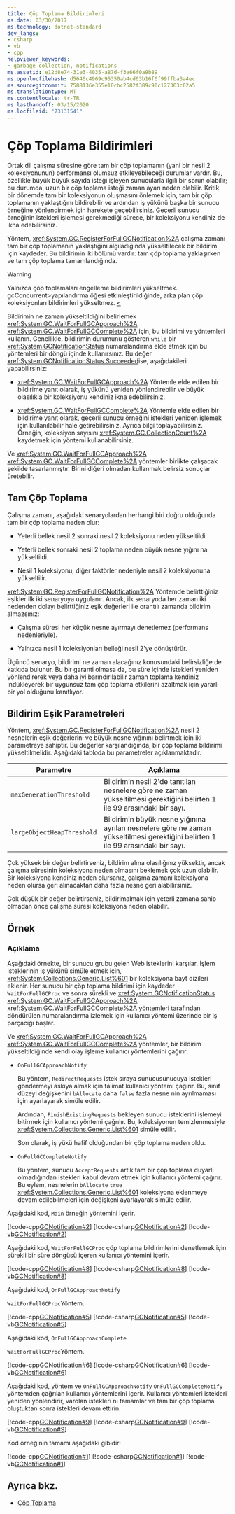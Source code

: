 ```yaml
---
title: Çöp Toplama Bildirimleri
ms.date: 03/30/2017
ms.technology: dotnet-standard
dev_langs:
- csharp
- vb
- cpp
helpviewer_keywords:
- garbage collection, notifications
ms.assetid: e12d8e74-31e3-4035-a87d-f3e66f0a9b89
ms.openlocfilehash: d5646c4969c95350ab4cd63b16f6f99ffba3a4ec
ms.sourcegitcommit: 7588136e355e10cbc2582f389c90c127363c02a5
ms.translationtype: MT
ms.contentlocale: tr-TR
ms.lasthandoff: 03/15/2020
ms.locfileid: "73131541"
---
```

# <a name="garbage-collection-notifications"></a>Çöp Toplama Bildirimleri
Ortak dil çalışma süresine göre tam bir çöp toplamanın (yani bir nesil 2 koleksiyonunun) performansı olumsuz etkileyebileceği durumlar vardır. Bu, özellikle büyük büyük sayıda isteği işleyen sunucularla ilgili bir sorun olabilir; bu durumda, uzun bir çöp toplama isteği zaman ayarı neden olabilir. Kritik bir dönemde tam bir koleksiyonun oluşmasını önlemek için, tam bir çöp toplamanın yaklaştığını bildirebilir ve ardından iş yükünü başka bir sunucu örneğine yönlendirmek için harekete geçebilirsiniz. Geçerli sunucu örneğinin istekleri işlemesi gerekmediği sürece, bir koleksiyonu kendiniz de ikna edebilirsiniz.  
  
 Yöntem, <xref:System.GC.RegisterForFullGCNotification%2A> çalışma zamanı tam bir çöp toplamanın yaklaştığını algıladığında yükseltilecek bir bildirim için kaydeder. Bu bildirimin iki bölümü vardır: tam çöp toplama yaklaşırken ve tam çöp toplama tamamlandığında.  
  
> [!WARNING]
> Yalnızca çöp toplamaları engelleme bildirimleri yükseltmek. gcConcurrent>yapılandırma öğesi etkinleştirildiğinde, arka plan çöp koleksiyonları bildirimleri yükseltmez. [ \<](../../../docs/framework/configure-apps/file-schema/runtime/gcconcurrent-element.md)  
  
 Bildirimin ne zaman yükseltildiğini belirlemek <xref:System.GC.WaitForFullGCApproach%2A> <xref:System.GC.WaitForFullGCComplete%2A> için, bu bildirimi ve yöntemleri kullanın. Genellikle, bildirimin durumunu gösteren `while` bir <xref:System.GCNotificationStatus> numaralandırma elde etmek için bu yöntemleri bir döngü içinde kullanırsınız. Bu değer <xref:System.GCNotificationStatus.Succeeded>ise, aşağıdakileri yapabilirsiniz:  
  
- <xref:System.GC.WaitForFullGCApproach%2A> Yöntemle elde edilen bir bildirime yanıt olarak, iş yükünü yeniden yönlendirebilir ve büyük olasılıkla bir koleksiyonu kendiniz ikna edebilirsiniz.  
  
- <xref:System.GC.WaitForFullGCComplete%2A> Yöntemle elde edilen bir bildirime yanıt olarak, geçerli sunucu örneğini istekleri yeniden işlemek için kullanılabilir hale getirebilirsiniz. Ayrıca bilgi toplayabilirsiniz. Örneğin, koleksiyon sayısını <xref:System.GC.CollectionCount%2A> kaydetmek için yöntemi kullanabilirsiniz.  
  
 Ve <xref:System.GC.WaitForFullGCApproach%2A> <xref:System.GC.WaitForFullGCComplete%2A> yöntemler birlikte çalışacak şekilde tasarlanmıştır. Birini diğeri olmadan kullanmak belirsiz sonuçlar üretebilir.  
  
## <a name="full-garbage-collection"></a>Tam Çöp Toplama  
 Çalışma zamanı, aşağıdaki senaryolardan herhangi biri doğru olduğunda tam bir çöp toplama neden olur:  
  
- Yeterli bellek nesil 2 sonraki nesil 2 koleksiyonu neden yükseltildi.  
  
- Yeterli bellek sonraki nesil 2 toplama neden büyük nesne yığını na yükseltildi.  
  
- Nesil 1 koleksiyonu, diğer faktörler nedeniyle nesil 2 koleksiyonuna yükseltilir.  
  
 <xref:System.GC.RegisterForFullGCNotification%2A> Yöntemde belirttiğiniz eşikler ilk iki senaryoya uygulanır. Ancak, ilk senaryoda her zaman iki nedenden dolayı belirttiğiniz eşik değerleri ile orantılı zamanda bildirim almazsınız:  
  
- Çalışma süresi her küçük nesne ayırmayı denetlemez (performans nedenleriyle).  
  
- Yalnızca nesil 1 koleksiyonları belleği nesil 2'ye dönüştürür.  
  
 Üçüncü senaryo, bildirimi ne zaman alacağınız konusundaki belirsizliğe de katkıda bulunur. Bu bir garanti olmasa da, bu süre içinde istekleri yeniden yönlendirerek veya daha iyi barındırılabilir zaman toplama kendiniz indükleyerek bir uygunsuz tam çöp toplama etkilerini azaltmak için yararlı bir yol olduğunu kanıtlıyor.  
  
## <a name="notification-threshold-parameters"></a>Bildirim Eşik Parametreleri  
 Yöntem, <xref:System.GC.RegisterForFullGCNotification%2A> nesil 2 nesnelerin eşik değerlerini ve büyük nesne yığınını belirtmek için iki parametreye sahiptir. Bu değerler karşılandığında, bir çöp toplama bildirimi yükseltilmelidir. Aşağıdaki tabloda bu parametreler açıklanmaktadır.  
  
|Parametre|Açıklama|  
|---------------|-----------------|  
|`maxGenerationThreshold`|Bildirimin nesil 2'de tanıtılan nesnelere göre ne zaman yükseltilmesi gerektiğini belirten 1 ile 99 arasındaki bir sayı.|  
|`largeObjectHeapThreshold`|Bildirimin büyük nesne yığınına ayrılan nesnelere göre ne zaman yükseltilmesi gerektiğini belirten 1 ile 99 arasındaki bir sayı.|  
  
 Çok yüksek bir değer belirtirseniz, bildirim alma olasılığınız yüksektir, ancak çalışma süresinin koleksiyona neden olmasını beklemek çok uzun olabilir. Bir koleksiyona kendiniz neden olursanız, çalışma zamanı koleksiyona neden olursa geri alınacaktan daha fazla nesne geri alabilirsiniz.  
  
 Çok düşük bir değer belirtirseniz, bildirimalmak için yeterli zamana sahip olmadan önce çalışma süresi koleksiyona neden olabilir.  
  
## <a name="example"></a>Örnek  
  
### <a name="description"></a>Açıklama  
 Aşağıdaki örnekte, bir sunucu grubu gelen Web isteklerini karşılar. İşlem isteklerinin iş yükünü simüle etmek için, <xref:System.Collections.Generic.List%601> bir koleksiyona bayt dizileri eklenir. Her sunucu bir çöp toplama bildirimi için kaydeder `WaitForFullGCProc` ve sonra sürekli ve <xref:System.GCNotificationStatus> <xref:System.GC.WaitForFullGCApproach%2A> <xref:System.GC.WaitForFullGCComplete%2A> yöntemleri tarafından döndürülen numaralandırma izlemek için kullanıcı yöntemi üzerinde bir iş parçacığı başlar.  
  
 Ve <xref:System.GC.WaitForFullGCApproach%2A> <xref:System.GC.WaitForFullGCComplete%2A> yöntemler, bir bildirim yükseltildiğinde kendi olay işleme kullanıcı yöntemlerini çağırır:  
  
- `OnFullGCApproachNotify`  
  
     Bu yöntem, `RedirectRequests` istek sıraya sunucusunucuya istekleri göndermeyi askıya almak için talimat kullanıcı yöntemi çağırır. Bu, sınıf düzeyi değişkenini `bAllocate` daha `false` fazla nesne nin ayrılmaması için ayarlayarak simüle edilir.  
  
     Ardından, `FinishExistingRequests` bekleyen sunucu isteklerini işlemeyi bitirmek için kullanıcı yöntemi çağrılır. Bu, koleksiyonun temizlenmesiyle <xref:System.Collections.Generic.List%601> simüle edilir.  
  
     Son olarak, iş yükü hafif olduğundan bir çöp toplama neden oldu.  
  
- `OnFullGCCompleteNotify`  
  
     Bu yöntem, sunucu `AcceptRequests` artık tam bir çöp toplama duyarlı olmadığından istekleri kabul devam etmek için kullanıcı yöntemi çağırır. Bu eylem, nesnelerin `bAllocate` `true` <xref:System.Collections.Generic.List%601> koleksiyona eklenmeye devam edilebilmeleri için değişkeni ayarlayarak simüle edilir.  
  
 Aşağıdaki kod, `Main` örneğin yöntemini içerir.  
  
 [!code-cpp[GCNotification#2](../../../samples/snippets/cpp/VS_Snippets_CLR/GCNotification/cpp/program.cpp#2)]
 [!code-csharp[GCNotification#2](../../../samples/snippets/csharp/VS_Snippets_CLR/GCNotification/cs/Program.cs#2)]
 [!code-vb[GCNotification#2](../../../samples/snippets/visualbasic/VS_Snippets_CLR/GCNotification/vb/program.vb#2)]  
  
 Aşağıdaki kod, `WaitForFullGCProc` çöp toplama bildirimlerini denetlemek için sürekli bir süre döngüsü içeren kullanıcı yöntemini içerir.  
  
 [!code-cpp[GCNotification#8](../../../samples/snippets/cpp/VS_Snippets_CLR/GCNotification/cpp/program.cpp#8)]
 [!code-csharp[GCNotification#8](../../../samples/snippets/csharp/VS_Snippets_CLR/GCNotification/cs/Program.cs#8)]
 [!code-vb[GCNotification#8](../../../samples/snippets/visualbasic/VS_Snippets_CLR/GCNotification/vb/program.vb#8)]  
  
 Aşağıdaki kod, `OnFullGCApproachNotify`  
  
 `WaitForFullGCProc`Yöntem.  
  
 [!code-cpp[GCNotification#5](../../../samples/snippets/cpp/VS_Snippets_CLR/GCNotification/cpp/program.cpp#5)]
 [!code-csharp[GCNotification#5](../../../samples/snippets/csharp/VS_Snippets_CLR/GCNotification/cs/Program.cs#5)]
 [!code-vb[GCNotification#5](../../../samples/snippets/visualbasic/VS_Snippets_CLR/GCNotification/vb/program.vb#5)]  
  
 Aşağıdaki kod, `OnFullGCApproachComplete`  
  
 `WaitForFullGCProc`Yöntem.  
  
 [!code-cpp[GCNotification#6](../../../samples/snippets/cpp/VS_Snippets_CLR/GCNotification/cpp/program.cpp#6)]
 [!code-csharp[GCNotification#6](../../../samples/snippets/csharp/VS_Snippets_CLR/GCNotification/cs/Program.cs#6)]
 [!code-vb[GCNotification#6](../../../samples/snippets/visualbasic/VS_Snippets_CLR/GCNotification/vb/program.vb#6)]  
  
 Aşağıdaki kod, yöntem ve `OnFullGCApproachNotify` `OnFullGCCompleteNotify` yöntemden çağrılan kullanıcı yöntemlerini içerir. Kullanıcı yöntemleri istekleri yeniden yönlendirir, varolan istekleri ni tamamlar ve tam bir çöp toplama oluştuktan sonra istekleri devam ettirin.  
  
 [!code-cpp[GCNotification#9](../../../samples/snippets/cpp/VS_Snippets_CLR/GCNotification/cpp/program.cpp#9)]
 [!code-csharp[GCNotification#9](../../../samples/snippets/csharp/VS_Snippets_CLR/GCNotification/cs/Program.cs#9)]
 [!code-vb[GCNotification#9](../../../samples/snippets/visualbasic/VS_Snippets_CLR/GCNotification/vb/program.vb#9)]  
  
 Kod örneğinin tamamı aşağıdaki gibidir:  
  
 [!code-cpp[GCNotification#1](../../../samples/snippets/cpp/VS_Snippets_CLR/GCNotification/cpp/program.cpp#1)]
 [!code-csharp[GCNotification#1](../../../samples/snippets/csharp/VS_Snippets_CLR/GCNotification/cs/Program.cs#1)]
 [!code-vb[GCNotification#1](../../../samples/snippets/visualbasic/VS_Snippets_CLR/GCNotification/vb/program.vb#1)]  
  
## <a name="see-also"></a>Ayrıca bkz.

- [Çöp Toplama](../../../docs/standard/garbage-collection/index.md)
